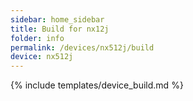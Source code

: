 ```yaml
---
sidebar: home_sidebar
title: Build for nx12j
folder: info
permalink: /devices/nx512j/build
device: nx512j
---
```

{% include templates/device_build.md %}
